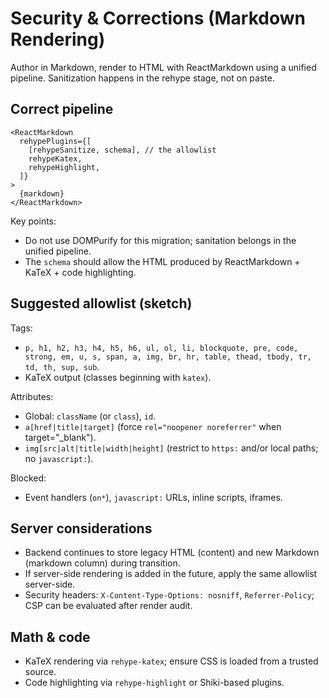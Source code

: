 # Security & Corrections (Markdown Rendering)

Author in Markdown, render to HTML with ReactMarkdown using a unified pipeline. Sanitization happens in the rehype stage, not on paste.

## Correct pipeline

```tsx
<ReactMarkdown
  rehypePlugins={[
    [rehypeSanitize, schema], // the allowlist
    rehypeKatex,
    rehypeHighlight,
  ]}
>
  {markdown}
</ReactMarkdown>
```

Key points:

- Do not use DOMPurify for this migration; sanitation belongs in the unified pipeline.
- The `schema` should allow the HTML produced by ReactMarkdown + KaTeX + code highlighting.

## Suggested allowlist (sketch)

Tags:

- `p, h1, h2, h3, h4, h5, h6, ul, ol, li, blockquote, pre, code, strong, em, u, s, span, a, img, br, hr, table, thead, tbody, tr, td, th, sup, sub`.
- KaTeX output (classes beginning with `katex`).

Attributes:

- Global: `className` (or `class`), `id`.
- `a[href|title|target]` (force `rel="noopener noreferrer"` when target="\_blank").
- `img[src|alt|title|width|height]` (restrict to `https:` and/or local paths; no `javascript:`).

Blocked:

- Event handlers (`on*`), `javascript:` URLs, inline scripts, iframes.

## Server considerations

- Backend continues to store legacy HTML (content) and new Markdown (markdown column) during transition.
- If server-side rendering is added in the future, apply the same allowlist server-side.
- Security headers: `X-Content-Type-Options: nosniff`, `Referrer-Policy`; CSP can be evaluated after render audit.

## Math & code

- KaTeX rendering via `rehype-katex`; ensure CSS is loaded from a trusted source.
- Code highlighting via `rehype-highlight` or Shiki-based plugins.
